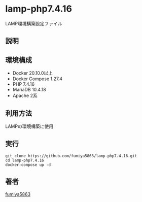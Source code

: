 # lamp-php7.4.16
LAMP環境構築設定ファイル

## 説明
## 環境構成
- Docker 20.10.0以上
- Docker Compose 1.27.4
- PHP 7.4.16
- MariaDB 10.4.18 
- Apache 2系

## 利用方法
LAMPの環境構築に使用

## 実行
```
git clone https://github.com/fumiya5863/lamp-php7.4.16.git
cd lamp-php7.4.16
docker-compose up -d
```

## 著者
[fumiya5863](https://github.com/fumiya5863)
